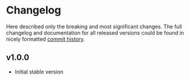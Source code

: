 # Changelog

Here described only the breaking and most significant changes. The full changelog and documentation for all released versions could be found in nicely formatted [commit history](https://github.com/frictionlessdata/repository/commits/main).

## v1.0.0

- Initial stable version
